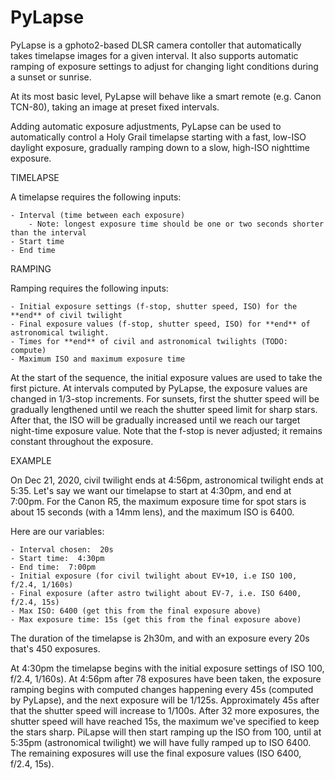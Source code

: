 # PyLapse

PyLapse is a gphoto2-based DLSR camera contoller that automatically takes timelapse
images for a given interval.  It also supports automatic ramping of exposure settings
to adjust for changing light conditions during a sunset or sunrise.

At its most basic level, PyLapse will behave like a smart remote (e.g. Canon TCN-80),
taking an image at preset fixed intervals.

Adding automatic exposure adjustments, PyLapse can be used to automatically control
a Holy Grail timelapse starting with a fast, low-ISO daylight exposure, gradually ramping
down to a slow, high-ISO nighttime exposure.

TIMELAPSE

A timelapse requires the following inputs:

    - Interval (time between each exposure)
        - Note: longest exposure time should be one or two seconds shorter than the interval
    - Start time
    - End time

RAMPING

Ramping requires the following inputs:

    - Initial exposure settings (f-stop, shutter speed, ISO) for the **end** of civil twilight
    - Final exposure values (f-stop, shutter speed, ISO) for **end** of astronomical twilight.
    - Times for **end** of civil and astronomical twilights (TODO: compute)
    - Maximum ISO and maximum exposure time

At the start of the sequence, the initial exposure values are used to take the first
picture.  At intervals computed by PyLapse, the exposure values are changed in 1/3-stop
increments.  For sunsets, first the shutter speed will be gradually lengthened until
we reach the shutter speed limit for sharp stars.  After that, the ISO will be gradually
increased until we reach our target night-time exposure value.  Note that the f-stop is
never adjusted; it remains constant throughout the exposure.

EXAMPLE

On Dec 21, 2020, civil twilight ends at 4:56pm, astronomical twilight ends at 5:35.  Let's
say we want our timelapse to start at 4:30pm, and end at 7:00pm.  For the Canon R5, the
maximum exposure time for spot stars is about 15 seconds (with a 14mm lens), and the maximum
ISO is 6400.

Here are our variables:

    - Interval chosen:  20s
    - Start time:  4:30pm
    - End time:  7:00pm
    - Initial exposure (for civil twilight about EV+10, i.e ISO 100, f/2.4, 1/160s)
    - Final exposure (after astro twilight about EV-7, i.e. ISO 6400, f/2.4, 15s)
    - Max ISO: 6400 (get this from the final exposure above)
    - Max exposure time: 15s (get this from the final exposure above)

The duration of the timelapse is 2h30m, and with an exposure every 20s that's 450 exposures.

At 4:30pm the timelapse begins with the initial exposure settings of ISO 100, f/2.4, 1/160s).
At 4:56pm after 78 exposures have been taken, the exposure ramping begins with computed changes
happening every 45s (computed by PyLapse), and the next exposure will be 1/125s.  Approximately
45s after that the shutter speed will increase to 1/100s. After 32 more exposures, the shutter 
speed will have reached 15s, the maximum we've specified to keep the stars sharp.  PiLapse will
then start ramping up the ISO from 100, until at 5:35pm (astronomical twilight) we will have
fully ramped up to ISO 6400.  The remaining exposures will use the final exposure values (ISO 6400,
f/2.4, 15s).
